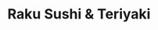 ---
layout: place
title: "Raku Sushi & Teriyaki"
permalink: /california/santa-ana/raku-sushi-teriyaki.html
stateAbbr: CA
stateName: California
cityName: Santa Ana
seo:
  name: "Raku Sushi & Teriyaki"
  type: Restaurant
  links: https://ramenmura.us/
description: "Looking for sushi in Santa Ana, California? Check out Raku Sushi & Teriyaki for a delightful Japanese dining experience. Enjoy a variety of sushi and other d..."
place_id: ChIJb6T5E6nf3IARXFMMXvtHPgA
photos:
  - name: >-
      places/ChIJb6T5E6nf3IARXFMMXvtHPgA/photos/AeeoHcLGMyCUiairdSQ4jYpM4vfrnFSJ8yShDFwUEpd1wL_kQyOUMp8BzFoDKLm_u9V676Y2tFCWBXKMDqqgIHPnPDppCb_HOAsG9Q8LqlMpjEnDoMqnOFWzzOgRc9dRnkF5ErZ-PJd7BCpimCe4DQ9kyy7zBvsehKpP6FaK2TaF2J8EwTn0WwnhWgcaXx7PEjVu-teYFs_J1royH25gCIeP1W8xE1fWzo7K1hESxSEC1IvobqCcFEXOQpLHNWuc0EI4xgz-zoFLtx-hQDQCuw-DSsgmhOWFTgtwkbg-yjqqHVUlL2i3KQsNoaUcMwu6X3jHX743j8Fmw7DDX2IaHr1khljDhTKN0_8lU9BKIe2Blwm4SNxU3g1lPM9K7vZGhoIKgTuFlF4F2mAhqRuLiil_5k_7tyZfy-A6WZsuZVx8CEA
    widthPx: 4032
    heightPx: 3024
    authorAttributions:
      - displayName: James Li
        uri: https://maps.google.com/maps/contrib/107584390553799801997
        photoUri: >-
          https://lh3.googleusercontent.com/a-/ALV-UjV1JDK5NdUTCkv347XfIJQkxA1Juy3Swv_2mDOc4TfVS0YhACGENg=s100-p-k-no-mo
    flagContentUri: >-
      https://www.google.com/local/imagery/report/?cb_client=maps_api_places.places_api&image_key=!1e10!2sCIHM0ogKEICAgICHnJX5DA&hl=en-US
    googleMapsUri: >-
      https://www.google.com/maps/place//data=!3m4!1e2!3m2!1sCIHM0ogKEICAgICHnJX5DA!2e10!4m2!3m1!1s0x80dcdfa913f9a46f:0x3e47fb5e0c535c
  - name: >-
      places/ChIJb6T5E6nf3IARXFMMXvtHPgA/photos/AeeoHcK7oTTvVe83RQ9vhck_QIcfDwYtQIwNPWA5Prlxu5UzEwrAr-Ye-xCfdIYwvkfGBV9LYp_4TcZT5q4O4Zs2mC3D4d0owdLY0Ntus2tIelOcfvzhx1DkvKRS1O3uPiw4Diok-2muFcSzp1a_7qKeAxLMp1R1qRZG_rsM9yXE0Ocb5uHBDNUDj9F38vC4NGzaGxX4uBhea1EAfttf5UC7nQJ1zU9BNfnF07ua2Cq09e2nsY_HibVbzbGNejttR-qdDsu4se0lJw9ui_YBOm2orbJ4hvA4LMS9-e13A4-hUYnY25WJpnjA5bmFN-HVyJ-1u7Ww7EDaqDYUKLBhfrwzRi7qoti_AvoVCIUfqqgMG3ABpKBttYjwiwst1XP146rpMwWMaODummIaXtFse31t5rcbQO5ma4NHb8o01_QnhLgnaYHn
    widthPx: 4032
    heightPx: 3024
    authorAttributions:
      - displayName: Ben Treves
        uri: https://maps.google.com/maps/contrib/115871869925147657914
        photoUri: >-
          https://lh3.googleusercontent.com/a-/ALV-UjX1-uwosFm0T1EQ16_tdUrz22vCDTRBeyJJDufRhPCb_C7qTOLKRw=s100-p-k-no-mo
    flagContentUri: >-
      https://www.google.com/local/imagery/report/?cb_client=maps_api_places.places_api&image_key=!1e10!2sCIHM0ogKEICAgICHzJzuxgE&hl=en-US
    googleMapsUri: >-
      https://www.google.com/maps/place//data=!3m4!1e2!3m2!1sCIHM0ogKEICAgICHzJzuxgE!2e10!4m2!3m1!1s0x80dcdfa913f9a46f:0x3e47fb5e0c535c
  - name: >-
      places/ChIJb6T5E6nf3IARXFMMXvtHPgA/photos/AeeoHcJm1pg87262APoyxpDRKZVIG2aTmYoIT79TrvU-PxudFSzD_I3rxjngJ9jjEpYpv8TUBfh_7YqA2lKUvJEybBmRU-zoMdQpq3tTjZN_dI5bYhlyRSe87ulwaWY-Hshsh4GGEdQxtC5QzHjKXLsCHjGuc_0zAyhR45atJ5Ct1Y4S1lwPMF5djyDAf9Dj8PKDUu-XlrEQRBeQt6xLZ0KyU6FrBjJ6dzrbo63HDNwum3m-v_mext4iSbYO7Xf4J1TXPQuL_0cQIet2T-xfvSssU8tquQiu6KVNlM6FQIOT2rxbCW99kqovkkgMWJjgT5MdA2npkMpU4YP8_k3EJA-hO440LfEQhI4XhqTkuoOStwJVeOB2giPJVg7XEVgfBzpwsADXhnjZ9Ic4uIBBXLB82RJOdeJaJKZlTHMYQ9HSjHk
    widthPx: 4032
    heightPx: 3024
    authorAttributions:
      - displayName: Ben Treves
        uri: https://maps.google.com/maps/contrib/115871869925147657914
        photoUri: >-
          https://lh3.googleusercontent.com/a-/ALV-UjX1-uwosFm0T1EQ16_tdUrz22vCDTRBeyJJDufRhPCb_C7qTOLKRw=s100-p-k-no-mo
    flagContentUri: >-
      https://www.google.com/local/imagery/report/?cb_client=maps_api_places.places_api&image_key=!1e10!2sCIHM0ogKEICAgICHzJy6Ug&hl=en-US
    googleMapsUri: >-
      https://www.google.com/maps/place//data=!3m4!1e2!3m2!1sCIHM0ogKEICAgICHzJy6Ug!2e10!4m2!3m1!1s0x80dcdfa913f9a46f:0x3e47fb5e0c535c
  - name: >-
      places/ChIJb6T5E6nf3IARXFMMXvtHPgA/photos/AeeoHcKI7VuuBjCbM9yxSglLioSb1WfMoSRQowC_TIfnzHiw5_fUqcuxIBZorAC3H3w3OuqR2HSiP_zQvi2R6evff1eF8yvcj-CyOPu6YD6b9G5KIXJ33Hy2VZdYW1MZdvuy2KhlFc1g4VBaUXNdk3Ywvb-60cPZ7FCvLmjLNfo5-EoVrY6vTCmbIiJXIpEfeEvzqX-PX7_hGZ5AVgnJKPvTo4Ut9b4YU3LXeCmb-Wu1N7uaF2DqIj9SyL3qGiCtZASBwM9DYidybvUdF4Zf1E4Y1OoHL54hwIaRNiynI28_ZnAxTYRGq1JnBq2JavHa0Nq2L07iuDMzuRK1fY4NzYKDcfh_FfZzQrPr0--x9BhRLukXoGr-hSppZBqqkkeC2nEGKi1lLHj-mDYU5-YliqCKH61QtDgWhbVk5GqDDMviraB-Xg0
    widthPx: 4800
    heightPx: 3600
    authorAttributions:
      - displayName: Michele Karl
        uri: https://maps.google.com/maps/contrib/115521366866124860534
        photoUri: >-
          https://lh3.googleusercontent.com/a-/ALV-UjWV7ecKUKzmCAOJZCDij_8MjSaGUaPFbzSrvWnkTF1W5Iqr4qre=s100-p-k-no-mo
    flagContentUri: >-
      https://www.google.com/local/imagery/report/?cb_client=maps_api_places.places_api&image_key=!1e10!2sCIHM0ogKEICAgIDVraPFnAE&hl=en-US
    googleMapsUri: >-
      https://www.google.com/maps/place//data=!3m4!1e2!3m2!1sCIHM0ogKEICAgIDVraPFnAE!2e10!4m2!3m1!1s0x80dcdfa913f9a46f:0x3e47fb5e0c535c
  - name: >-
      places/ChIJb6T5E6nf3IARXFMMXvtHPgA/photos/AeeoHcJGsJxJF1yc-JMCa2UBT012NnTS1vc08VmdBaye1AW37NdZOZk0GZyrY7O4q0kCZewKFBNfOmT30_986wjo6qTaqWl_j7Jo8LofIn0k74H3MxqPU1dfKMmjfBtX9gioJlWypF_KNRokgUSMTKswbCU0MOOj3FPPUoc2V2YlU4RJbx9fRI1sj1g6P78DH3bVUZnIAU3FUO3lZQqN6C6a4mS1gIbh1qdNBz128ym1Al8m7cVXbcK3f4D4FPNdLVhepkGuM2_oN3m4HeE5zxmfkOnPeDHfe-qLm9Kpzb4RDXWRL495ZnnYh_2Bb5jMmfF3gzYlshCegvuBjhcNZoN8s_wL76p7vjjA6qPNWfnekFc4V3k0MTl-ohUTZO_q8yamso8DrhwgMhTCjBb7NsCsODilD6IBbNvrs1ICsXFFVYQ
    widthPx: 3024
    heightPx: 4032
    authorAttributions:
      - displayName: Greg P
        uri: https://maps.google.com/maps/contrib/104879958104125769441
        photoUri: >-
          https://lh3.googleusercontent.com/a/ACg8ocIhdBHd2L25V9Wwamy8eftaTiuAijYqv0dqjxU7LGLPT2feCg=s100-p-k-no-mo
    flagContentUri: >-
      https://www.google.com/local/imagery/report/?cb_client=maps_api_places.places_api&image_key=!1e10!2sCIHM0ogKEICAgIDr6NHTYA&hl=en-US
    googleMapsUri: >-
      https://www.google.com/maps/place//data=!3m4!1e2!3m2!1sCIHM0ogKEICAgIDr6NHTYA!2e10!4m2!3m1!1s0x80dcdfa913f9a46f:0x3e47fb5e0c535c
  - name: >-
      places/ChIJb6T5E6nf3IARXFMMXvtHPgA/photos/AeeoHcLhpXvYSdX3pZJave4aTWvJ8LdMYIUy9hiaAVE9FAxWtzK2VYVEYXnltPdLRPMgkRg8EEM3ETGdinOyDfGPQiH0P9_5M3794CTfaFcwCcANxEIoF_ktMl91rRaU04Koy8BbZKjxjxRwREk1e-WW7z--kCieoxGpHHgb3Rx9wYHrjwv7039wU6_YfLUcpMDworycJ2YQVZ2KtZKv3EE7zbaI4R2WC20eCat2oCN_V18Oy6_JRtdJFK-DjuuKGuIW6HnufnlpJ7lWQjU6R8Hfc4ahA_RtLKjpb1mnbETcyF4wPycer_fYscsXBjonkOlNWiLFkRYAoRK8A43927GHAF6rUPT8FjYBHvajkd8WzXw1sg5JUbFIi77XJ0nsrMeTgpcQ-qVoKf0OACjoAoHYxIWa5rWsBLMl4f03TVYyHPwF2qIe
    widthPx: 3024
    heightPx: 4032
    authorAttributions:
      - displayName: Thaoブロング
        uri: https://maps.google.com/maps/contrib/101177615975318680588
        photoUri: >-
          https://lh3.googleusercontent.com/a-/ALV-UjXJmdB7gpcw69MflyjJKieMMPrO3veCiIdTD2H6ZxVaplmCvSP2=s100-p-k-no-mo
    flagContentUri: >-
      https://www.google.com/local/imagery/report/?cb_client=maps_api_places.places_api&image_key=!1e10!2sCIHM0ogKEICAgIDllvzgrAE&hl=en-US
    googleMapsUri: >-
      https://www.google.com/maps/place//data=!3m4!1e2!3m2!1sCIHM0ogKEICAgIDllvzgrAE!2e10!4m2!3m1!1s0x80dcdfa913f9a46f:0x3e47fb5e0c535c
  - name: >-
      places/ChIJb6T5E6nf3IARXFMMXvtHPgA/photos/AeeoHcIHoNjQbkTRzocc25dwbG3tgYMb4JYlskvVNaKj9svZqXJE3cYTYFuXGw50xBTT9_9l5im_uh7OCZVzTcWR73VDeTVopIEqtK_ep98jRlscB4OVNlrO-KWJQDfiw6xvT2WNa10imcEbjmDsCzgcYl0zPKpmSUjnPGRT4PgiB-j09FzA4UuBXi_WxpH5k6SfgVi1l7aPyzED2orj9l8-8jnX3R-Ga5nwyTzNau53UgEPRyetDysAF6RvQu4pttS3Xhre4WBKCDnwUd1ia3j2XPYcd2cR_wjQT8q64oxKuwhZUmxvXWfwBeuhL4CMeETjv2rDTJNzSWQWJPhD6Y35zw6sa37Rbuc4jOPo7wPeFZ2sJaASmS508emuozPZ4QLNLLodWQVw1AKb8P7-XQyJjKQD3NmE2r2qkqpCFSxNUvV5sSA
    widthPx: 4000
    heightPx: 1844
    authorAttributions:
      - displayName: THE GLAMOROUS VISUAL
        uri: https://maps.google.com/maps/contrib/104007375265593708962
        photoUri: >-
          https://lh3.googleusercontent.com/a-/ALV-UjW4QjHsGVIn_F0J70I3OANOsyZgTtlxHS-sABlVB-UwDpmYL5Zi=s100-p-k-no-mo
    flagContentUri: >-
      https://www.google.com/local/imagery/report/?cb_client=maps_api_places.places_api&image_key=!1e10!2sCIHM0ogKEICAgICR04HlgwE&hl=en-US
    googleMapsUri: >-
      https://www.google.com/maps/place//data=!3m4!1e2!3m2!1sCIHM0ogKEICAgICR04HlgwE!2e10!4m2!3m1!1s0x80dcdfa913f9a46f:0x3e47fb5e0c535c
  - name: >-
      places/ChIJb6T5E6nf3IARXFMMXvtHPgA/photos/AeeoHcJGvaRc_n0Xm_67pAcY8KuF8QxJ4OYmkHZBjdZPpKtTqKU9OuXYtDsEGRXCdSm2_knW_HgFlPxaciq2H5jD3gjHsKKZmt6GJb8Dw3dt-ZCISytiFJqbjBkBxXJOFJtz_B6hEGu6eO8vO3kc5Um4nhl40CfK_9RWXaYkwwIzaZ9g-zkqx1DSVB7g4oJqgX5bPOpzByoBNGMaOK0zC0P70kav0ddevSNn-qnwXzh4llw3XZppaX0TLLfqmcwtLYPz39Q_Yd_kWQe2KVftMPSnELta1KbtwsuYciNG8TcH8bbRN64ZIrtNnkO0vBThdzSUfF4JnNzi0pq4BZthkikWpiEm0MQSTuWI05IxWYYuda5vufaK2oEje9fSl0keV24ie8GZb0bLLTPCiiGl55mpGEDwtktW1KSLtenqa1YyuF0
    widthPx: 3024
    heightPx: 4032
    authorAttributions:
      - displayName: Ben Treves
        uri: https://maps.google.com/maps/contrib/115871869925147657914
        photoUri: >-
          https://lh3.googleusercontent.com/a-/ALV-UjX1-uwosFm0T1EQ16_tdUrz22vCDTRBeyJJDufRhPCb_C7qTOLKRw=s100-p-k-no-mo
    flagContentUri: >-
      https://www.google.com/local/imagery/report/?cb_client=maps_api_places.places_api&image_key=!1e10!2sCIHM0ogKEICAgICHzJzuag&hl=en-US
    googleMapsUri: >-
      https://www.google.com/maps/place//data=!3m4!1e2!3m2!1sCIHM0ogKEICAgICHzJzuag!2e10!4m2!3m1!1s0x80dcdfa913f9a46f:0x3e47fb5e0c535c
  - name: >-
      places/ChIJb6T5E6nf3IARXFMMXvtHPgA/photos/AeeoHcI5df7TyE_FhIY6QwW2CEVtySjRCP8XnL-peRP9yU0GYwG0hFnkVVFDnUoDtqg36STER9WGmDdotAJ9O3_aJX8HWEsg_7xmv2n-audcQynp-Cf8AuQIZOdFA-RbOYrN8Xz34JZtl_9nz-yW1gQPb9jUVkmrxW0jERstTC4i8s8LrpxLN5xqAO_AEuI3xQ8VcoHYL7k-QkSKcwDirGhfiW4LbFUGkBL9RA0ccR-FNo_U10mSlKQtDAZHAu6hXKMuLCWI9uiE7zLYaisqbeZsculs3XrLodH2pXEheQTWX6JTfyemngey8NelCU8JrlbRXwChj5reJuLPQg_PZ7NgPoG1mzPx5jrMTMDfnP4Ot0cAd5PJsLa6TNiXim_87DmHxxFiYnFjarwIdwaSoTBgabCf6hr7a0xI-QSCcsmlxVhzJhT2
    widthPx: 4032
    heightPx: 3024
    authorAttributions:
      - displayName: 奇哥
        uri: https://maps.google.com/maps/contrib/117683694968662046833
        photoUri: >-
          https://lh3.googleusercontent.com/a-/ALV-UjVydFnvVV06H0Q3vDQoM0a1m-a5SrI5T8Kv5Jnh9O-z5s4oXmod=s100-p-k-no-mo
    flagContentUri: >-
      https://www.google.com/local/imagery/report/?cb_client=maps_api_places.places_api&image_key=!1e10!2sCIHM0ogKEICAgIDr4Lb3kQE&hl=en-US
    googleMapsUri: >-
      https://www.google.com/maps/place//data=!3m4!1e2!3m2!1sCIHM0ogKEICAgIDr4Lb3kQE!2e10!4m2!3m1!1s0x80dcdfa913f9a46f:0x3e47fb5e0c535c
  - name: >-
      places/ChIJb6T5E6nf3IARXFMMXvtHPgA/photos/AeeoHcIY5DFqnaghvlUHH00L60PKAAIy-UrW61WZK2u_2cx9NDWSUOGxVkMsZ4Q7HfgxcBDL22-tgvLfO7xJ2BQBlmviB73ADqfXzKpuLKGLto3dSt0zCGtwt-neAc3d98SWDrkM_XbH6FKoIv2B4peNeZcn4E6XcLgYuA5SI9O5AY4UCpsHmBF-rR4unm-LfxmEmxoETwJtxcKrWJs69HEx1j2858MrWCb5R-RZ9LQ4C4ZaZDSxGBH7h_ItacsXfcGJb5xoW7-_4tjb6B50SIzReG2H4r2ovo13JxM2VSd9DVr1HC4AZTwJYTGNU3s7BOyuVPCbFA4rurVTtao1lSX3UGmQ3wxCGxgd6H4GcMXGkVYJW2pwkZkbORZFgJgniALubKJtvnCK2fzoTOjmzPDmgr1SebF4IqfGwaVFj2P5GmIrcvk
    widthPx: 1080
    heightPx: 1920
    authorAttributions:
      - displayName: Thien Tran
        uri: https://maps.google.com/maps/contrib/102410299998184393882
        photoUri: >-
          https://lh3.googleusercontent.com/a-/ALV-UjVrIC9XAQ44jrYTp3wL9am-MfEZE9eeCRJpBLQQijVcnOlZj9BPPg=s100-p-k-no-mo
    flagContentUri: >-
      https://www.google.com/local/imagery/report/?cb_client=maps_api_places.places_api&image_key=!1e10!2sCIHM0ogKEICAgIDxyf-k-wE&hl=en-US
    googleMapsUri: >-
      https://www.google.com/maps/place//data=!3m4!1e2!3m2!1sCIHM0ogKEICAgIDxyf-k-wE!2e10!4m2!3m1!1s0x80dcdfa913f9a46f:0x3e47fb5e0c535c
address: 3941 S Bristol St, Santa Ana, CA 92704, USA
street: 3941 S Bristol St
city: Santa Ana
state: CA
zip: '92704'
country: USA
neighborhood: South Coast Metro
latitude: '33.694668'
longitude: '-117.883841'
accessibility_options:
  wheelchairAccessibleParking: true
  wheelchairAccessibleEntrance: true
  wheelchairAccessibleRestroom: true
  wheelchairAccessibleSeating: true
business_status: OPERATIONAL
name: Raku Sushi & Teriyaki
google_maps_links:
  directionsUri: >-
    https://www.google.com/maps/dir//''/data=!4m7!4m6!1m1!4e2!1m2!1m1!1s0x80dcdfa913f9a46f:0x3e47fb5e0c535c!3e0
  placeUri: https://maps.google.com/?cid=17530593496290140
  writeAReviewUri: >-
    https://www.google.com/maps/place//data=!4m3!3m2!1s0x80dcdfa913f9a46f:0x3e47fb5e0c535c!12e1
  reviewsUri: >-
    https://www.google.com/maps/place//data=!4m4!3m3!1s0x80dcdfa913f9a46f:0x3e47fb5e0c535c!9m1!1b1
  photosUri: >-
    https://www.google.com/maps/place//data=!4m3!3m2!1s0x80dcdfa913f9a46f:0x3e47fb5e0c535c!10e5
primary_type: Japanese Restaurant
opening_hours:
  regular: null
  current: null
secondary_opening_hours:
  regular:
    weekdayDescriptions: null
    type: null
  current:
    weekdayDescriptions: null
    type: null
phone: (714) 689-3295
price_level: PRICE_LEVEL_MODERATE
price_range: $10 &ndash; $20
rating: '4.6'
rating_count: 87
website: https://ramenmura.us/
reviews:
  - name: >-
      places/ChIJb6T5E6nf3IARXFMMXvtHPgA/reviews/ChdDSUhNMG9nS0VJQ0FnSUM3MS1tMm9BRRAB
    relativePublishTimeDescription: 7 months ago
    rating: 2
    text:
      text: >-
        This place is an absolute disgrace. They are *not* ADA compliant—my
        wheelchair couldn't even get through the door. When I reported it to the
        ADA, we still tried to give them a chance, asking if they could
        accommodate us at the outdoor table. But instead of being helpful, they
        made us wait while they phoned someone, just to decide whether they
        could even serve us outside.


        We chose to be patient and understanding, but that was clearly a
        mistake. After a ridiculous wait, they finally agreed to seat us, only
        to botch our order completely. We ordered two black ramens and a
        tonkatsu ramen, but they managed to give us something we didn’t order,
        and what we did get was bland, missing all the extras we paid for—bok
        choy, extra mushrooms, extra noodles.


        To top it all off, the bill was over $100, and we were treated like an
        inconvenience the entire time. The server was visibly angry, glaring at
        us throughout the meal.


        The only saving grace was the sushi, which was excellent. But honestly,
        who cares when everything else—ramen, service, and accessibility—was a
        total disaster? This place is not worth your time or money.
      languageCode: en
    originalText:
      text: >-
        This place is an absolute disgrace. They are *not* ADA compliant—my
        wheelchair couldn't even get through the door. When I reported it to the
        ADA, we still tried to give them a chance, asking if they could
        accommodate us at the outdoor table. But instead of being helpful, they
        made us wait while they phoned someone, just to decide whether they
        could even serve us outside.


        We chose to be patient and understanding, but that was clearly a
        mistake. After a ridiculous wait, they finally agreed to seat us, only
        to botch our order completely. We ordered two black ramens and a
        tonkatsu ramen, but they managed to give us something we didn’t order,
        and what we did get was bland, missing all the extras we paid for—bok
        choy, extra mushrooms, extra noodles.


        To top it all off, the bill was over $100, and we were treated like an
        inconvenience the entire time. The server was visibly angry, glaring at
        us throughout the meal.


        The only saving grace was the sushi, which was excellent. But honestly,
        who cares when everything else—ramen, service, and accessibility—was a
        total disaster? This place is not worth your time or money.
      languageCode: en
    authorAttribution:
      displayName: D
      uri: https://www.google.com/maps/contrib/103408562988029252994/reviews
      photoUri: >-
        https://lh3.googleusercontent.com/a-/ALV-UjX_7j83JF8M1wXdB2eP-a2xUQrtQDb0EVT5OE_9G_Lo_r7dzmpZCg=s128-c0x00000000-cc-rp-mo-ba4
    publishTime: '2024-08-18T23:52:15.187573Z'
    flagContentUri: >-
      https://www.google.com/local/review/rap/report?postId=ChdDSUhNMG9nS0VJQ0FnSUM3MS1tMm9BRRAB&d=17924085&t=1
    googleMapsUri: >-
      https://www.google.com/maps/reviews/data=!4m6!14m5!1m4!2m3!1sChdDSUhNMG9nS0VJQ0FnSUM3MS1tMm9BRRAB!2m1!1s0x80dcdfa913f9a46f:0x3e47fb5e0c535c
  - name: >-
      places/ChIJb6T5E6nf3IARXFMMXvtHPgA/reviews/ChZDSUhNMG9nS0VJQ0FnSURWcmFQRmJBEAE
    relativePublishTimeDescription: a year ago
    rating: 3
    text:
      text: >-
        Americanized sushi. They used a lot of minced fish which it is a sign of
        not the best quality in the fish, however the fish tasted fresh. The
        rolls were falling apart, not a good sign either. The waitress forgot a
        plate we ordered, never brought napkins for the table nor chopsticks, I
        had to grab those from other tables. Brought the bill but didn’t come to
        pick up the card, so I had to take it to them.
      languageCode: en
    originalText:
      text: >-
        Americanized sushi. They used a lot of minced fish which it is a sign of
        not the best quality in the fish, however the fish tasted fresh. The
        rolls were falling apart, not a good sign either. The waitress forgot a
        plate we ordered, never brought napkins for the table nor chopsticks, I
        had to grab those from other tables. Brought the bill but didn’t come to
        pick up the card, so I had to take it to them.
      languageCode: en
    authorAttribution:
      displayName: Michele Karl
      uri: https://www.google.com/maps/contrib/115521366866124860534/reviews
      photoUri: >-
        https://lh3.googleusercontent.com/a-/ALV-UjWV7ecKUKzmCAOJZCDij_8MjSaGUaPFbzSrvWnkTF1W5Iqr4qre=s128-c0x00000000-cc-rp-mo-ba4
    publishTime: '2023-12-15T00:10:45.452088Z'
    flagContentUri: >-
      https://www.google.com/local/review/rap/report?postId=ChZDSUhNMG9nS0VJQ0FnSURWcmFQRmJBEAE&d=17924085&t=1
    googleMapsUri: >-
      https://www.google.com/maps/reviews/data=!4m6!14m5!1m4!2m3!1sChZDSUhNMG9nS0VJQ0FnSURWcmFQRmJBEAE!2m1!1s0x80dcdfa913f9a46f:0x3e47fb5e0c535c
  - name: >-
      places/ChIJb6T5E6nf3IARXFMMXvtHPgA/reviews/ChdDSUhNMG9nS0VJQ0FnSUN2OGE3dWh3RRAB
    relativePublishTimeDescription: 3 months ago
    rating: 5
    text:
      text: >-
        Nice little Japanese restaurant with ramen, sushi and teriyaki. Friendly
        service and great prices. I had the spicy tankatsu ramen and a
        California roll. Both were very tasty. Recommended.
      languageCode: en
    originalText:
      text: >-
        Nice little Japanese restaurant with ramen, sushi and teriyaki. Friendly
        service and great prices. I had the spicy tankatsu ramen and a
        California roll. Both were very tasty. Recommended.
      languageCode: en
    authorAttribution:
      displayName: Greg Ong
      uri: https://www.google.com/maps/contrib/113433446880160067787/reviews
      photoUri: >-
        https://lh3.googleusercontent.com/a/ACg8ocJ79FHt993ARVRCxRV3hSqYlEN-s1YD4zMujbmEgMVsHKWNTw=s128-c0x00000000-cc-rp-mo-ba4
    publishTime: '2024-12-21T20:11:22.633875Z'
    flagContentUri: >-
      https://www.google.com/local/review/rap/report?postId=ChdDSUhNMG9nS0VJQ0FnSUN2OGE3dWh3RRAB&d=17924085&t=1
    googleMapsUri: >-
      https://www.google.com/maps/reviews/data=!4m6!14m5!1m4!2m3!1sChdDSUhNMG9nS0VJQ0FnSUN2OGE3dWh3RRAB!2m1!1s0x80dcdfa913f9a46f:0x3e47fb5e0c535c
  - name: >-
      places/ChIJb6T5E6nf3IARXFMMXvtHPgA/reviews/ChdDSUhNMG9nS0VJQ0FnSUNSaTdfZnFRRRAB
    relativePublishTimeDescription: 2 years ago
    rating: 5
    text:
      text: >-
        We went there with my wife for lunch and it was amazing. Very delicious
        sushi. It’s a small cute place with great sushi. Highly recommend it. We
        ordered Backed salmon, spicy crunchy roll and crunchy dragon roll. The
        only issue I had was that the way the restaurant is situated you get a
        lot of sun light into the store. It was a bit blinding lol. But that’s
        okay, for this food I will go and have sushi with my sun glasses.
      languageCode: en
    originalText:
      text: >-
        We went there with my wife for lunch and it was amazing. Very delicious
        sushi. It’s a small cute place with great sushi. Highly recommend it. We
        ordered Backed salmon, spicy crunchy roll and crunchy dragon roll. The
        only issue I had was that the way the restaurant is situated you get a
        lot of sun light into the store. It was a bit blinding lol. But that’s
        okay, for this food I will go and have sushi with my sun glasses.
      languageCode: en
    authorAttribution:
      displayName: Shahbaz Salehi
      uri: https://www.google.com/maps/contrib/107638223507944417757/reviews
      photoUri: >-
        https://lh3.googleusercontent.com/a-/ALV-UjWsbgr6SmAPEhFmhmcaR78qqYW_wrDDZL7lwNuJ2NTZt_LiQl41=s128-c0x00000000-cc-rp-mo-ba6
    publishTime: '2023-04-10T18:02:16.481546Z'
    flagContentUri: >-
      https://www.google.com/local/review/rap/report?postId=ChdDSUhNMG9nS0VJQ0FnSUNSaTdfZnFRRRAB&d=17924085&t=1
    googleMapsUri: >-
      https://www.google.com/maps/reviews/data=!4m6!14m5!1m4!2m3!1sChdDSUhNMG9nS0VJQ0FnSUNSaTdfZnFRRRAB!2m1!1s0x80dcdfa913f9a46f:0x3e47fb5e0c535c
  - name: >-
      places/ChIJb6T5E6nf3IARXFMMXvtHPgA/reviews/ChZDSUhNMG9nS0VJQ0FnSURsbHZ6Z2RBEAE
    relativePublishTimeDescription: a year ago
    rating: 4
    text:
      text: >-
        Came in for dinner. The place was pretty empty. Didn’t catch the name of
        my server but she was great! The server is kind and knowledgeable.
        Ordered the Spicy Ramen and a spicy roll.
      languageCode: en
    originalText:
      text: >-
        Came in for dinner. The place was pretty empty. Didn’t catch the name of
        my server but she was great! The server is kind and knowledgeable.
        Ordered the Spicy Ramen and a spicy roll.
      languageCode: en
    authorAttribution:
      displayName: Thaoブロング
      uri: https://www.google.com/maps/contrib/101177615975318680588/reviews
      photoUri: >-
        https://lh3.googleusercontent.com/a-/ALV-UjXJmdB7gpcw69MflyjJKieMMPrO3veCiIdTD2H6ZxVaplmCvSP2=s128-c0x00000000-cc-rp-mo-ba4
    publishTime: '2023-12-01T20:06:47.275150Z'
    flagContentUri: >-
      https://www.google.com/local/review/rap/report?postId=ChZDSUhNMG9nS0VJQ0FnSURsbHZ6Z2RBEAE&d=17924085&t=1
    googleMapsUri: >-
      https://www.google.com/maps/reviews/data=!4m6!14m5!1m4!2m3!1sChZDSUhNMG9nS0VJQ0FnSURsbHZ6Z2RBEAE!2m1!1s0x80dcdfa913f9a46f:0x3e47fb5e0c535c
parking_options:
  freeParkingLot: true
  freeStreetParking: true
  valetParking: false
payment_options:
  acceptsCreditCards: true
  acceptsDebitCards: true
  acceptsCashOnly: false
  acceptsNfc: true
allow_dogs: null
curbside_pickup: null
delivery: true
dine_in: true
good_for_children: true
good_for_groups: null
good_for_sports: null
live_music: false
menu_for_children: null
outdoor_seating: null
reservable: null
restroom: true
serves_beer: null
serves_breakfast: null
serves_brunch: null
serves_cocktails: null
serves_coffee: null
serves_dinner: true
serves_dessert: null
serves_lunch: true
serves_vegetarian_food: null
serves_wine: null
takeout: true
summary: null

---